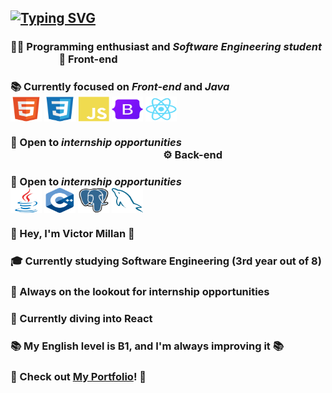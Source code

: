 [![Typing SVG](https://readme-typing-svg.demolab.com?font=Fira+Code&weight=500&size=27&duration=3000&pause=2000&color=F7F7F7&width=435&lines=%F0%9F%91%BE+Welcome+to+my+Github!+;%F0%9F%93%81+Check+out+my+projects!+)](https://git.io/typing-svg)
---
<!-- About Me -->
### 👨‍💻 Programming enthusiast and _Software Engineering student_ &nbsp;&nbsp;&nbsp;&nbsp;&nbsp;&nbsp;&nbsp;&nbsp;&nbsp;&nbsp;&nbsp;&nbsp;&nbsp;&nbsp;&nbsp;&nbsp;&nbsp;&nbsp;&nbsp; 🎨 Front-end
### 📚 Currently focused on _Front-end_ and _Java_ &nbsp;&nbsp;&nbsp;&nbsp;&nbsp;&nbsp;&nbsp;&nbsp;&nbsp;&nbsp;&nbsp;&nbsp;&nbsp;&nbsp;&nbsp;&nbsp;&nbsp;&nbsp;&nbsp;&nbsp;&nbsp;&nbsp;&nbsp;&nbsp;&nbsp;&nbsp;&nbsp;&nbsp;&nbsp;&nbsp;&nbsp;&nbsp;&nbsp;&nbsp;&nbsp; <img align="center" alt="HTML" height="40" width="50" src="https://raw.githubusercontent.com/devicons/devicon/master/icons/html5/html5-original.svg">  <img align="center" alt="CSS" height="40" width="50" src="https://raw.githubusercontent.com/devicons/devicon/master/icons/css3/css3-original.svg"> <img align="center" alt="Js" height="40" width="50" src="https://raw.githubusercontent.com/devicons/devicon/master/icons/javascript/javascript-plain.svg"> <img align="center" alt="Bootstrap" height="40" width="50" src="https://github.com/devicons/devicon/blob/master/icons/bootstrap/bootstrap-original.svg"> <img align="center" alt="React" height="40" width="50" src="https://github.com/devicons/devicon/blob/master/icons/react/react-original.svg">  
### 💼 Open to _internship opportunities_ &nbsp;&nbsp;&nbsp;&nbsp;&nbsp;&nbsp;&nbsp;&nbsp;&nbsp;&nbsp;&nbsp;&nbsp;&nbsp;&nbsp;&nbsp;&nbsp;&nbsp;&nbsp;&nbsp;&nbsp;&nbsp;&nbsp;&nbsp;&nbsp;&nbsp;&nbsp;&nbsp;&nbsp;&nbsp;&nbsp;&nbsp;&nbsp;&nbsp;&nbsp;&nbsp;&nbsp;&nbsp;&nbsp;&nbsp;&nbsp;&nbsp;&nbsp;&nbsp;&nbsp;&nbsp;&nbsp;&nbsp;&nbsp;&nbsp;&nbsp;&nbsp;&nbsp;&nbsp;&nbsp;&nbsp;&nbsp;&nbsp;&nbsp;&nbsp;&nbsp;&nbsp;&nbsp; ⚙️ Back-end
### 💼 Open to _internship opportunities_ &nbsp;&nbsp;&nbsp;&nbsp;&nbsp;&nbsp;&nbsp;&nbsp;&nbsp;&nbsp;&nbsp;&nbsp;&nbsp;&nbsp;&nbsp;&nbsp;&nbsp;&nbsp;&nbsp;&nbsp;&nbsp;&nbsp;&nbsp;&nbsp;&nbsp;&nbsp;&nbsp;&nbsp;&nbsp;&nbsp;&nbsp;&nbsp;&nbsp;&nbsp;&nbsp;&nbsp;&nbsp;&nbsp;&nbsp;&nbsp;&nbsp;&nbsp;&nbsp;&nbsp;&nbsp;&nbsp;&nbsp;&nbsp;&nbsp;&nbsp;&nbsp;&nbsp;&nbsp; <img align="center" alt="Java" height="40" width="50" src="https://github.com/devicons/devicon/blob/master/icons/java/java-original.svg">  <img align="center" alt="C++" height="40" width="50" src="https://github.com/devicons/devicon/blob/master/icons/cplusplus/cplusplus-original.svg"> <img align="center" alt="Js" height="40" width="50" src="https://github.com/devicons/devicon/blob/master/icons/postgresql/postgresql-original.svg"> <img align="center" alt="Bootstrap" height="40" width="50" src="https://github.com/devicons/devicon/blob/master/icons/mysql/mysql-original.svg"> 

### 👋 Hey, I'm Victor Millan 👋
### 🎓 Currently studying Software Engineering (3rd year out of 8) 
### 💼 Always on the lookout for internship opportunities 
### 🚀 Currently diving into React 
### 📚 My English level is B1, and I'm always improving it 📚

###  🌟 Check out [My Portfolio](https://link-do-seu-portfolio.com)! 🌟
